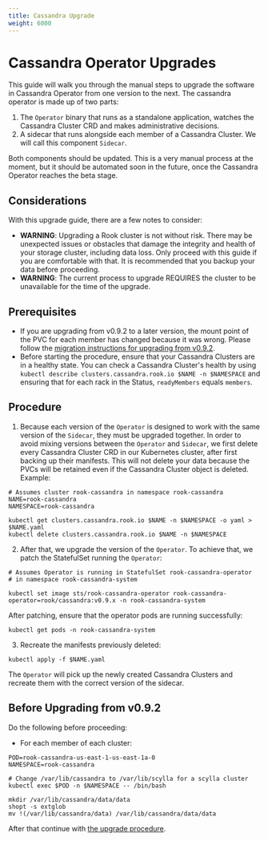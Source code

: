 ```yaml
---
title: Cassandra Upgrade
weight: 6000
---
```


# Cassandra Operator Upgrades

This guide will walk you through the manual steps to upgrade the software in Cassandra Operator from one version to the next. The cassandra operator is made up of two parts:

1. The `Operator` binary that runs as a standalone application, watches the Cassandra Cluster CRD and makes administrative decisions.
1. A sidecar that runs alongside each member of a Cassandra Cluster. We will call this component `Sidecar`.

Both components should be updated. This is a very manual process at the moment, but it should be automated soon in the future, once the Cassandra Operator reaches the beta stage.

## Considerations

With this upgrade guide, there are a few notes to consider:

* **WARNING**: Upgrading a Rook cluster is not without risk. There may be unexpected issues or
  obstacles that damage the integrity and health of your storage cluster, including data loss. Only
  proceed with this guide if you are comfortable with that. It is recommended that you backup your data before proceeding.
* **WARNING**: The current process to upgrade REQUIRES the cluster to be unavailable for the time of the upgrade.

## Prerequisites

* If you are upgrading from v0.9.2 to a later version, the mount point of the PVC for each member has changed because it was wrong. Please follow the [migration instructions for upgrading from v0.9.2](#before-upgrading-from-v092).
* Before starting the procedure, ensure that your Cassandra Clusters are in a healthy state. You can check a Cassandra Cluster's health by using `kubectl describe clusters.cassandra.rook.io $NAME -n $NAMESPACE` and ensuring that for each rack in the Status, `readyMembers` equals `members`.

## Procedure

1. Because each version of the `Operator` is designed to work with the same version of the `Sidecar`, they must be upgraded together. In order to avoid mixing versions between the `Operator` and `Sidecar`, we first delete every Cassandra Cluster CRD in our Kubernetes cluster, after first backing up their manifests. This will not delete your data because the PVCs will be retained even if the Cassandra Cluster object is deleted. Example:

```console
# Assumes cluster rook-cassandra in namespace rook-cassandra
NAME=rook-cassandra
NAMESPACE=rook-cassandra

kubectl get clusters.cassandra.rook.io $NAME -n $NAMESPACE -o yaml > $NAME.yaml
kubectl delete clusters.cassandra.rook.io $NAME -n $NAMESPACE
```

2. After that, we upgrade the version of the `Operator`. To achieve that, we patch the StatefulSet running the `Operator`:

```console
# Assumes Operator is running in StatefulSet rook-cassandra-operator
# in namespace rook-cassandra-system

kubectl set image sts/rook-cassandra-operator rook-cassandra-operator=rook/cassandra:v0.9.x -n rook-cassandra-system
```

After patching, ensure that the operator pods are running successfully:

```console
kubectl get pods -n rook-cassandra-system
```

3. Recreate the manifests previously deleted:

```console
kubectl apply -f $NAME.yaml
```

The `Operator` will pick up the newly created Cassandra Clusters and recreate them with the correct version of the sidecar.

## Before Upgrading from v0.9.2

Do the following before proceeding:

* For each member of each cluster:

```console
POD=rook-cassandra-us-east-1-us-east-1a-0
NAMESPACE=rook-cassandra

# Change /var/lib/cassandra to /var/lib/scylla for a scylla cluster
kubectl exec $POD -n $NAMESPACE -- /bin/bash

mkdir /var/lib/cassandra/data/data
shopt -s extglob
mv !(/var/lib/cassandra/data) /var/lib/cassandra/data/data
```

After that continue with [the upgrade procedure](#procedure).
